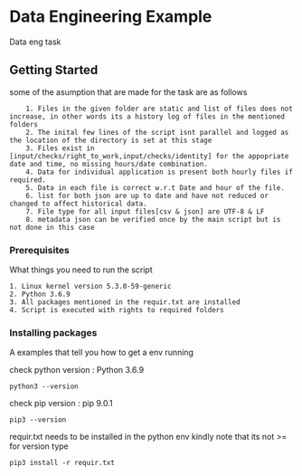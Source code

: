 # Data Engineering Example

Data eng task

## Getting Started

some of the asumption that are made for the task are as follows 
```
	1. Files in the given folder are static and list of files does not increase, in other words its a history log of files in the mentioned folders
	2. The inital few lines of the script isnt parallel and logged as the location of the directory is set at this stage	
	3. Files exist in [input/checks/right_to_work,input/checks/identity] for the appopriate date and time, no missing hours/date combination.
	4. Data for individual application is present both hourly files if required.
	5. Data in each file is correct w.r.t Date and hour of the file.
	6. list for both json are up to date and have not reduced or changed to affect historical data.
	7. File type for all input files[csv & json] are UTF-8 & LF
	8. metadata json can be verified once by the main script but is not done in this case 
```
### Prerequisites

What things you need to run the script

```
1. Linux kernel version 5.3.0-59-generic
2. Python 3.6.9
3. All packages mentioned in the requir.txt are installed
4. Script is executed with rights to required folders
```

### Installing packages

A examples that tell you how to get a env running

check python version : Python 3.6.9

```
python3 --version
```
check pip version : pip 9.0.1

```
pip3 --version
```

requir.txt needs to be installed in the python env
kindly note that its not >= for version type 

```
pip3 install -r requir.txt 
```
